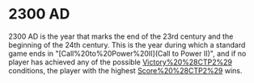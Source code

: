 # 2300 AD

2300 AD is the year that marks the end of the 23rd century and the beginning of the 24th century. This is the year during which a standard game ends in "[Call%20to%20Power%20II](Call to Power II)", and if no player has achieved any of the possible [Victory%20%28CTP2%29](victory) conditions, the player with the highest [Score%20%28CTP2%29](score) wins.